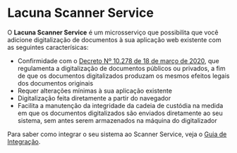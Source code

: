 ﻿# Lacuna Scanner Service

O **Lacuna Scanner Service** é um microsserviço que possibilita que você adicione digitalização de documentos à sua aplicação web existente
com as seguintes caracterísicas:

* Confirmidade com o [Decreto Nº 10.278 de 18 de março de 2020](http://www.planalto.gov.br/ccivil_03/_Ato2019-2022/2020/Decreto/D10278.htm), que regulamenta
  a digitalização de documentos públicos ou privados, a fim de que os documentos digitalizados produzam os mesmos efeitos legais dos documentos originais
* Requer alterações mínimas à sua aplicação existente
* Digitalização feita diretamente a partir do navegador
* Facilita a manutenção da integridade da cadeia de custódia na medida em que os documentos digitalizados são enviados diretamente ao seu sistema,
  sem antes serem armazenados na máquina do digitalizador

Para saber como integrar o seu sistema ao Scanner Service, veja o [Guia de Integração](integration/index.md).
